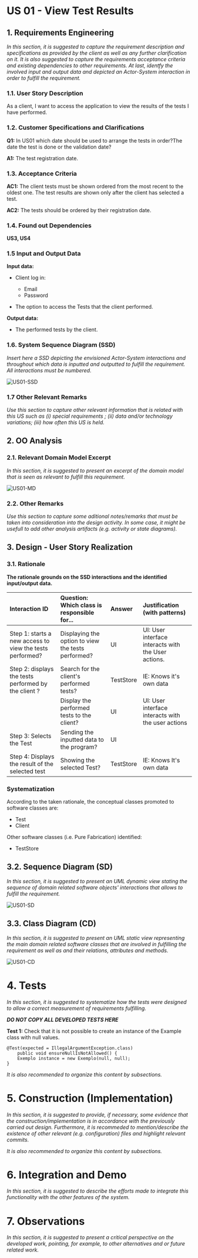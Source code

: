   # US 01 - View Test Results

## 1. Requirements Engineering

*In this section, it is suggested to capture the requirement description and specifications as provided by the client as well as any further clarification on it. It is also suggested to capture the requirements acceptance criteria and existing dependencies to other requirements. At last, identfy the involved input and output data and depicted an Actor-System interaction in order to fulfill the requirement.*


### 1.1. User Story Description

As a client, I want to access the application to view the results of the tests I have
performed.

### 1.2. Customer Specifications and Clarifications

**Q1:** In US01 which date should be used to arrange the tests in order?The date the test is done or the validation date?

**A1:** The test registration date.


### 1.3. Acceptance Criteria

**AC1:** The client tests must be shown ordered from the most
recent to the oldest one. The test results are shown only after the client has
selected a test.


**AC2:** The tests should be ordered by their registration date.

### 1.4. Found out Dependencies

**US3, US4**

### 1.5 Input and Output Data

**Input data:**

* Client log in:

    * Email
    * Password

* The option to access the Tests that the client performed.

**Output data:**

* The performed tests by the client.


### 1.6. System Sequence Diagram (SSD)

*Insert here a SSD depicting the envisioned Actor-System interactions and throughout which data is inputted and outputted to fulfill the requirement. All interactions must be numbered.*

![US01-SSD](US01-SSD.svg)


### 1.7 Other Relevant Remarks

*Use this section to capture other relevant information that is related with this US such as (i) special requirements ; (ii) data and/or technology variations; (iii) how often this US is held.*


## 2. OO Analysis

### 2.1. Relevant Domain Model Excerpt
*In this section, it is suggested to present an excerpt of the domain model that is seen as relevant to fulfill this requirement.*

![US01-MD](US01-MD.svg)

### 2.2. Other Remarks

*Use this section to capture some aditional notes/remarks that must be taken into consideration into the design activity. In some case, it might be usefull to add other analysis artifacts (e.g. activity or state diagrams).*



## 3. Design - User Story Realization

### 3.1. Rationale

**The rationale grounds on the SSD interactions and the identified input/output data.**

| Interaction ID | Question: Which class is responsible for... | Answer  | Justification (with patterns)  |
|:-------------  |:--------------------- |:------------|:---------------------------- |
| Step 1: starts a new access to view the tests performed?  		 |	Displaying the option to view the tests performed?						 | UI            |   UI: User interface interacts with the User actions.                           |
| Step 2: displays the tests performed by the client ? 		 |		Search for the client's performed tests?					 |  TestStore           |       IE: Knows it's own data                       |
| | Display the performed tests to the client? | UI | UI: User interface interacts with the user actions
| Step 3: Selects the Test  		 |	Sending the inputted data to the program?						 |    UI         |                              |
| Step 4: Displays the result of the selected test  		 |		Showing the selected Test? 					 |          TestStore   |       IE: Knows It's own data                       |

### Systematization ##

According to the taken rationale, the conceptual classes promoted to software classes are:

* Test
* Client

Other software classes (i.e. Pure Fabrication) identified:
* TestStore

## 3.2. Sequence Diagram (SD)

*In this section, it is suggested to present an UML dynamic view stating the sequence of domain related software objects' interactions that allows to fulfill the requirement.*

![US01-SD](US01-SD.svg)

## 3.3. Class Diagram (CD)

*In this section, it is suggested to present an UML static view representing the main domain related software classes that are involved in fulfilling the requirement as well as and their relations, attributes and methods.*

![US01-CD](US01-CD.svg)

# 4. Tests
*In this section, it is suggested to systematize how the tests were designed to allow a correct measurement of requirements fulfilling.*

**_DO NOT COPY ALL DEVELOPED TESTS HERE_**

**Test 1:** Check that it is not possible to create an instance of the Example class with null values.

	@Test(expected = IllegalArgumentException.class)
		public void ensureNullIsNotAllowed() {
		Exemplo instance = new Exemplo(null, null);
	}

*It is also recommended to organize this content by subsections.*

# 5. Construction (Implementation)

*In this section, it is suggested to provide, if necessary, some evidence that the construction/implementation is in accordance with the previously carried out design. Furthermore, it is recommeded to mention/describe the existence of other relevant (e.g. configuration) files and highlight relevant commits.*

*It is also recommended to organize this content by subsections.*

# 6. Integration and Demo

*In this section, it is suggested to describe the efforts made to integrate this functionality with the other features of the system.*


# 7. Observations

*In this section, it is suggested to present a critical perspective on the developed work, pointing, for example, to other alternatives and or future related work.*





